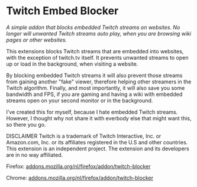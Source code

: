 # Twitch Embed Blocker
*A simple addon that blocks embedded Twitch streams on websites. No longer will unwanted Twitch streams auto play, when you are browsing wiki pages or other websites.*

This extensions blocks Twitch streams that are embedded into websites, with the exception of twitch.tv itself. It prevents unwanted streams to open up or load in the background, when visiting a website.

By blocking embedded Twitch streams it will also prevent those streams from gaining another "fake" viewer, therefore helping other streamers in the Twitch algorithm. Finally, and most importantly, it will also save you some bandwidth and FPS, if you are gaming and having a wiki with embedded streams open on your second monitor or in the background.

I've created this for myself, because I hate embedded Twitch streams. However, I thought why not share it with everbody else that might want this, so there you go.

DISCLAIMER
Twitch is a trademark of Twitch Interactive, Inc. or Amazon.com, Inc. or its affiliates registered in the U.S and other countries. This extension is an independent project. The extension and its developers are in no way affiliated.


Firefox:
[addons.mozilla.org/nl/firefox/addon/twitch-blocker]([https://duckduckgo.com](https://addons.mozilla.org/nl/firefox/addon/twitch-blocker/)https://addons.mozilla.org/nl/firefox/addon/twitch-blocker/)

Chrome:
[addons.mozilla.org/nl/firefox/addon/twitch-blocker]([https://duckduckgo.com](https://addons.mozilla.org/nl/firefox/addon/twitch-blocker/)https://addons.mozilla.org/nl/firefox/addon/twitch-blocker/)
